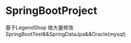 # SpringBootProject
基于LegendShop  做大量修改
SpringBootTest&amp;&amp;SpringDataJpa&amp;&amp;Oracle(mysql)
